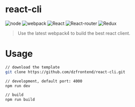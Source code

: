 # react-cli

![node](https://img.shields.io/node/v/webpack.svg)
![webpack](https://img.shields.io/badge/webpack-%5E4.x.x-brightgreen.svg)
![React](https://img.shields.io/badge/React-%5E16.4.2-yellow.svg)
![React-router](https://img.shields.io/badge/ReactRouter-%5E4.x.x-yellow.svg)
![Redux](https://img.shields.io/badge/ReactRedux-%5E4.0.0-yellow.svg)

> Use the latest webpack4 to build the best react client.

# Usage

```bash
// download the template
git clone https://github.com/dzfrontend/react-cli.git

// development, default port: 4000
npm run dev

// build
npm run build
```
